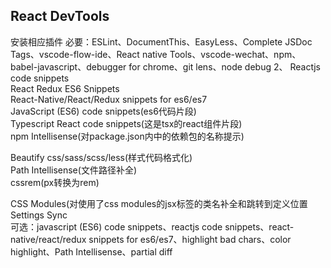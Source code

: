 ## React DevTools

安装相应插件
必要：ESLint、DocumentThis、EasyLess、Complete JSDoc Tags、vscode-flow-ide、React native Tools、vscode-wechat、npm、babel-javascript、debugger for chrome、git lens、node debug 2、
Reactjs code snippets   
React Redux ES6 Snippets   
React-Native/React/Redux snippets for es6/es7   
 JavaScript (ES6) code snippets(es6代码片段)   
 Typescript React code snippets(这是tsx的react组件片段)   
 npm Intellisense(对package.json内中的依赖包的名称提示)   

 Beautify css/sass/scss/less(样式代码格式化)   
  Path Intellisense(文件路径补全)   
  cssrem(px转换为rem)   

  CSS Modules(对使用了css modules的jsx标签的类名补全和跳转到定义位置   
  Settings Sync   
可选：javascript (ES6) code snippets、reactjs code snippets、react-native/react/redux snippets for es6/es7、highlight bad chars、color highlight、Path Intellisense、partial diff